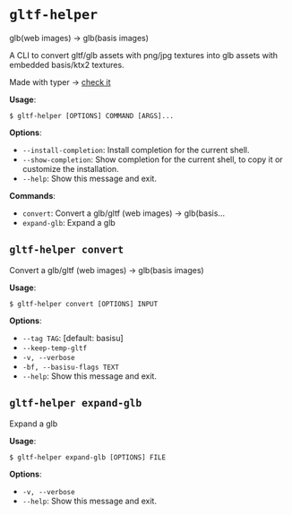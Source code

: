 # `gltf-helper`

glb(web images) -> glb(basis images)

A CLI to convert gltf/glb assets with png/jpg textures into glb
assets with embedded basis/ktx2 textures.

Made with typer -> [check it](https://github.com/tiangolo/typer)

**Usage**:

```console
$ gltf-helper [OPTIONS] COMMAND [ARGS]...
```

**Options**:

* `--install-completion`: Install completion for the current shell.
* `--show-completion`: Show completion for the current shell, to copy it or customize the installation.
* `--help`: Show this message and exit.

**Commands**:

* `convert`: Convert a glb/gltf (web images) -> glb(basis...
* `expand-glb`: Expand a glb

## `gltf-helper convert`

Convert a glb/gltf (web images) -> glb(basis images)

**Usage**:

```console
$ gltf-helper convert [OPTIONS] INPUT
```

**Options**:

* `--tag TAG`: [default: basisu]
* `--keep-temp-gltf`
* `-v, --verbose`
* `-bf, --basisu-flags TEXT`
* `--help`: Show this message and exit.

## `gltf-helper expand-glb`

Expand a glb

**Usage**:

```console
$ gltf-helper expand-glb [OPTIONS] FILE
```

**Options**:

* `-v, --verbose`
* `--help`: Show this message and exit.
